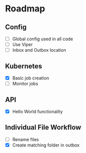 # Roadmap

## Config
- [ ] Global config used in all code
- [ ] Use Viper
- [ ] Inbox and Outbox location

## Kubernetes
- [x] Basic job creation
- [ ] Monitor jobs

## API
- [x] Hello World functionality

## Individual File Workflow
- [ ] Rename files
- [x] Create matching folder in outbox